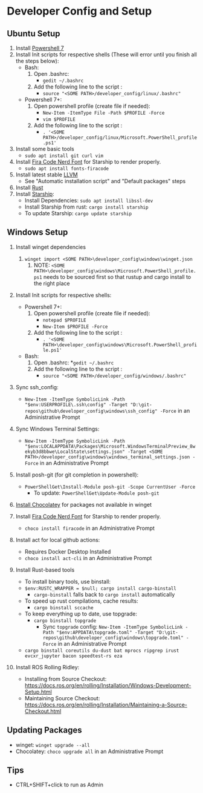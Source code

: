 # Developer Config and Setup

## Ubuntu Setup

1. Install [Powershell 7](https://docs.microsoft.com/en-us/powershell/scripting/install/install-ubuntu?view=powershell-7.2#installation-via-package-repository)
1. Install Init scripts for respective shells (These will error until you finish all the steps below):
   * Bash:
      1. Open .bashrc:
         * `gedit ~/.bashrc`
      2. Add the following line to the script :
         * `source "<SOME PATH>/developer_config/linux/.bashrc"`
   * Powershell 7+:
      1. Open powershell profile (create file if needed):
         * `New-Item -ItemType File -Path $PROFILE -Force`
         * `vim $PROFILE`
      2. Add the following line to the script :
         * `. '<SOME PATH>/developer_config/linux/Microsoft.PowerShell_profile.ps1'`
1. Install some basic tools
   * `sudo apt install git curl vim`
1. Install [Fira Code Nerd Font](https://github.com/tonsky/FiraCode) for Starship to render properly.
   * `sudo apt install fonts-firacode`
1. Install latest stable [LLVM](https://apt.llvm.org/)
   * See "Automatic installation script" and "Default packages" steps
1. Install [Rust](https://www.rust-lang.org/tools/install)
1. Install [Starship](https://starship.rs/):
   * Install Dependencies: `sudo apt install libssl-dev`
   * Install Starship from rust: `cargo install starship`
   * To update Starship: `cargo update starship`


## Windows Setup

1. Install winget dependencies
   1. `winget import <SOME PATH>\developer_config\windows\winget.json`
      1. NOTE: `<SOME PATH>\developer_config\windows\Microsoft.PowerShell_profile.ps1` needs to be sourced first so that rustup and cargo install to the right place
2. Install Init scripts for respective shells:
   * Powershell 7+:
      1. Open powershell profile (create file if needed):
         * `notepad $PROFILE`
         * `New-Item $PROFILE -Force`
      2. Add the following line to the script :
         * `. '<SOME PATH>\developer_config\windows\Microsoft.PowerShell_profile.ps1'`
   * Bash:
      1. Open .bashrc:
         *`gedit ~/.bashrc`
      2. Add the following line to the script :
         * `source "<SOME PATH>/developer_config/windows/.bashrc"`
3. Sync ssh_config:
    * `New-Item -ItemType SymbolicLink -Path "$env:USERPROFILE\.ssh\config" -Target "D:\git-repos\github\developer_config\windows\ssh_config" -Force` in an Administrative Prompt
4. Sync Windows Terminal Settings:
   * `New-Item -ItemType SymbolicLink -Path "$env:LOCALAPPDATA\Packages\Microsoft.WindowsTerminalPreview_8wekyb3d8bbwe\LocalState\settings.json" -Target <SOME PATH>/developer_config\windows\windows_terminal_settings.json -Force` in an Administrative Prompt
5. Install posh-git (for git completion in powershell):
   * `PowerShellGet\Install-Module posh-git -Scope CurrentUser -Force`
      * To update: `PowerShellGet\Update-Module posh-git`
6. [Install Chocolatey](https://chocolatey.org/install) for packages not available in winget
7. Install [Fira Code Nerd Font](https://github.com/tonsky/FiraCode) for Starship to render properly.
   * `choco install firacode` in an Administrative Prompt
8. Install act for local github actions:
    * Requires Docker Desktop Installed
    * `choco install act-cli` in an Administrative Prompt
9. Install Rust-based tools
   * To install binary tools, use binstall:
   * `$env:RUSTC_WRAPPER = $null; cargo install cargo-binstall`
     * `cargo-binstall` falls back to `cargo install` automatically
   * To speed up rust compilations, cache results:
     * `cargo binstall sccache`
   * To keep everything up to date, use topgrade:
     * `cargo binstall topgrade`
       * Sync `topgrade` config: `New-Item -ItemType SymbolicLink -Path "$env:APPDATA\topgrade.toml" -Target "D:\git-repos\github\developer_config\windows\topgrade.toml" -Force` in an Administrative Prompt
   * `cargo binstall coreutils du-dust bat mprocs ripgrep irust evcxr_jupyter bacon speedtest-rs eza`

10. Install ROS Rolling Ridley:
    * Installing from Source Checkout: https://docs.ros.org/en/rolling/Installation/Windows-Development-Setup.html
    * Maintaining Source Checkout: https://docs.ros.org/en/rolling/Installation/Maintaining-a-Source-Checkout.html

## Updating Packages

* winget: `winget upgrade --all`
* Chocolatey: `choco upgrade all` in an Administrative Prompt

## Tips

* CTRL+SHIFT+click to run as Admin
